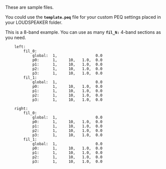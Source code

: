 These are sample files.

You could use the **`template.peq`** file for your custom PEQ settings placed in your LOUDSPEAKER folder.

This is a 8-band example. You can use as many **`fil_N:`** 4-band sections as you need.


        left:
            fil_0:
                global:  1,                 0.0
                p0:      1,     10,   1.0,  0.0
                p1:      1,     10,   1.0,  0.0
                p2:      1,     10,   1.0,  0.0
                p3:      1,     10,   1.0,  0.0
            fil_1:
                global:  1,                 0.0
                p0:      1,     10,   1.0,  0.0
                p1:      1,     10,   1.0,  0.0
                p2:      1,     10,   1.0,  0.0
                p3:      1,     10,   1.0,  0.0

        right:
            fil_0:
                global:  1,                 0.0
                p0:      1,     10,   1.0,  0.0
                p1:      1,     10,   1.0,  0.0
                p2:      1,     10,   1.0,  0.0
                p3:      1,     10,   1.0,  0.0
            fil_1:
                global:  1,                 0.0
                p0:      1,     10,   1.0,  0.0
                p1:      1,     10,   1.0,  0.0
                p2:      1,     10,   1.0,  0.0
                p3:      1,     10,   1.0,  0.0
